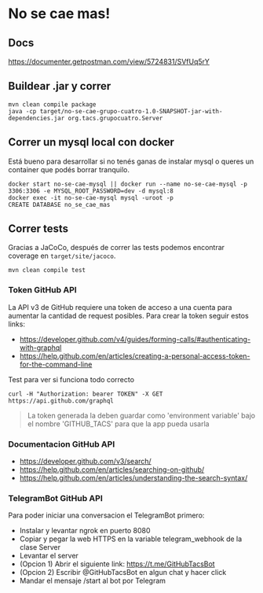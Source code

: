 # No se cae mas!
## Docs
https://documenter.getpostman.com/view/5724831/SVfUq5rY

## Buildear .jar y correr
```shell script
mvn clean compile package
java -cp target/no-se-cae-grupo-cuatro-1.0-SNAPSHOT-jar-with-dependencies.jar org.tacs.grupocuatro.Server
```

## Correr un mysql local con docker
Está bueno para desarrollar si no tenés ganas de instalar mysql o queres un container que podés borrar tranquilo.
```shell script
docker start no-se-cae-mysql || docker run --name no-se-cae-mysql -p 3306:3306 -e MYSQL_ROOT_PASSWORD=dev -d mysql:8
docker exec -it no-se-cae-mysql mysql -uroot -p
CREATE DATABASE no_se_cae_mas
```

## Correr tests
Gracias a JaCoCo, después de correr las tests podemos encontrar coverage en `target/site/jacoco`.
```shell script
mvn clean compile test
```

### Token GitHub API

La API v3 de GitHub requiere una token de acceso a una cuenta para aumentar la cantidad de request posibles.
Para crear la token seguir estos links:
- https://developer.github.com/v4/guides/forming-calls/#authenticating-with-graphql
- https://help.github.com/en/articles/creating-a-personal-access-token-for-the-command-line 

Test para ver si funciona todo correcto
```
curl -H "Authorization: bearer TOKEN" -X GET https://api.github.com/graphql
```

> La token generada la deben guardar como 'environment variable' bajo el nombre 'GITHUB_TACS' para que la app pueda usarla


### Documentacion GitHub API

- https://developer.github.com/v3/search/
- https://help.github.com/en/articles/searching-on-github/
- https://help.github.com/en/articles/understanding-the-search-syntax/


### TelegramBot GitHub API

Para poder iniciar una conversacion el TelegramBot primero:

- Instalar y levantar ngrok en puerto 8080
- Copiar y pegar la web HTTPS en la variable telegram_webhook de la clase Server
- Levantar el server
- (Opcion 1) Abrir el siguiente link: https://t.me/GitHubTacsBot
- (Opcion 2) Escribir @GitHubTacsBot en algun chat y hacer click
- Mandar el mensaje /start al bot por Telegram




 

